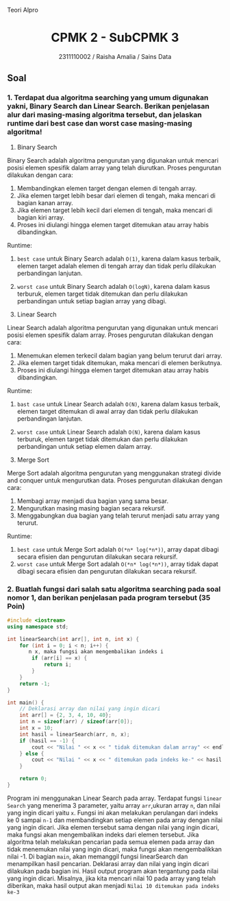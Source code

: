Teori Alpro
# <h1 align="center">CPMK 2 - SubCPMK 3</h1>
<p align="center">2311110002 / Raisha  Amalia / Sains Data</p>

## Soal

### 1. Terdapat dua algoritma searching yang umum digunakan yakni, Binary Search dan Linear Search. Berikan penjelasan alur dari masing-masing algoritma tersebut, dan jelaskan runtime dari best case dan worst case masing-masing algoritma! 

1. Binary Search

Binary Search adalah algoritma pengurutan yang digunakan untuk mencari posisi elemen spesifik dalam array yang telah diurutkan. Proses pengurutan dilakukan dengan cara:
1. Membandingkan elemen target dengan elemen di tengah array.
2. Jika elemen target lebih besar dari elemen di tengah, maka mencari di bagian kanan array.
3. Jika elemen target lebih kecil dari elemen di tengah, maka mencari di bagian kiri array.
4. Proses ini diulangi hingga elemen target ditemukan atau array habis dibandingkan.

Runtime:
1. `best case` untuk Binary Search adalah `O(1)`, karena dalam kasus terbaik, elemen target adalah elemen di tengah array dan tidak perlu dilakukan perbandingan lanjutan.
2. `worst case` untuk Binary Search adalah `O(logN)`, karena dalam kasus terburuk, elemen target tidak ditemukan dan perlu dilakukan perbandingan untuk setiap bagian array yang dibagi.

2. Linear Search

Linear Search adalah algoritma pengurutan yang digunakan untuk mencari posisi elemen spesifik dalam array. Proses pengurutan dilakukan dengan cara:
1. Menemukan elemen terkecil dalam bagian yang belum terurut dari array. 
2. Jika elemen target tidak ditemukan, maka mencari di elemen berikutnya.
3. Proses ini diulangi hingga elemen target ditemukan atau array habis dibandingkan.

Runtime:
1. `bast case` untuk Linear Search adalah `O(N)`, karena dalam kasus terbaik, elemen target ditemukan di awal array dan tidak perlu dilakukan perbandingan lanjutan.
2. `worst case` untuk Linear Search adalah `O(N)`, karena dalam kasus terburuk, elemen target tidak ditemukan dan perlu dilakukan perbandingan untuk setiap elemen dalam array.

3. Merge Sort

Merge Sort adalah algoritma pengurutan yang menggunakan strategi divide and conquer untuk mengurutkan data. Proses pengurutan dilakukan dengan cara:
1. Membagi array menjadi dua bagian yang sama besar.
2. Mengurutkan masing masing bagian secara rekursif.
3. Menggabungkan dua bagian yang telah terurut menjadi satu array yang terurut.

Runtime:
1. `best case` untuk Merge Sort adalah `O(*n* log(*n*))`, array dapat dibagi secara efisien dan pengurutan dilakukan secara rekursif.
2. `worst case` untuk Merge Sort adalah `O(*n* log(*n*))`, array tidak dapat dibagi secara efisien dan pengurutan dilakukan secara rekursif.


### 2. Buatlah fungsi dari salah satu algoritma searching pada soal nomor 1, dan berikan penjelasan pada program tersebut (35 Poin)

```C++
#include <iostream>
using namespace std;

int linearSearch(int arr[], int n, int x) {
    for (int i = 0; i < n; i++) {
       n x, maka fungsi akan mengembalikan indeks i
        if (arr[i] == x) {
            return i;
        }
    }
    return -1;
}

int main() {
    // Deklarasi array dan nilai yang ingin dicari
    int arr[] = {2, 3, 4, 10, 40};
    int n = sizeof(arr) / sizeof(arr[0]);
    int x = 10;
    int hasil = linearSearch(arr, n, x);
    if (hasil == -1) {
        cout << "Nilai " << x << " tidak ditemukan dalam array" << endl;
    } else {
        cout << "Nilai " << x << " ditemukan pada indeks ke-" << hasil << endl;
    }

    return 0;
}
````

Program ini menggunakan Linear Search pada array. Terdapat fungsi `linear Search` yang menerima 3 parameter, yaitu array `arr`,ukuran array `n`, dan nilai yang ingin dicari yaitu `x`. Fungsi ini akan melakukan perulangan dari indeks ke 0 sampai `n-1` dan membandingkan setiap elemen pada array dengan nilai yang ingin dicari. Jika elemen tersebut sama dengan nilai yang ingin dicari, maka fungsi akan mengembalikan indeks dari elemen tersebut. Jika algoritma telah melakukan pencarian pada semua elemen pada array dan tidak menemukan nilai yang ingin dicari, maka fungsi akan mengembalikkan nilai -1. Di bagian `main`, akan memanggil fungsi linearSearch dan menampilkan hasil pencarian. Deklarasi array dan nilai yang ingin dicari dilakukan pada bagian ini. Hasil output program akan tergantung pada nilai yang ingin dicari. Misalnya, jika kita mencari nilai 10 pada array yang telah diberikan, maka hasil output akan menjadi `Nilai 10 ditemukan pada indeks ke-3`
